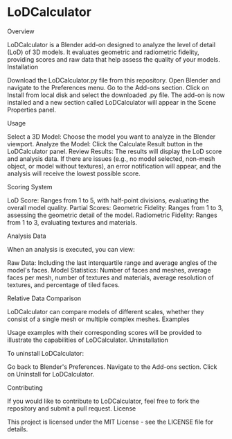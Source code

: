 # LoDCalculator

Overview

LoDCalculator is a Blender add-on designed to analyze the level of detail (LoD) of 3D models. It evaluates geometric and radiometric fidelity, providing scores and raw data that help assess the quality of your models.
Installation

Download the LoDCalculator.py file from this repository.
Open Blender and navigate to the Preferences menu.
Go to the Add-ons section.
Click on Install from local disk and select the downloaded .py file.
The add-on is now installed and a new section called LoDCalculator will appear in the Scene Properties panel.

Usage

Select a 3D Model: Choose the model you want to analyze in the Blender viewport.
Analyze the Model: Click the Calculate Result button in the LoDCalculator panel.
Review Results: The results will display the LoD score and analysis data. If there are issues (e.g., no model selected, non-mesh object, or model without textures), an error notification will appear, and the analysis will receive the lowest possible score.

Scoring System

LoD Score: Ranges from 1 to 5, with half-point divisions, evaluating the overall model quality.
Partial Scores:
    Geometric Fidelity: Ranges from 1 to 3, assessing the geometric detail of the model.
    Radiometric Fidelity: Ranges from 1 to 3, evaluating textures and materials.

Analysis Data

When an analysis is executed, you can view:

Raw Data: Including the last interquartile range and average angles of the model's faces.
Model Statistics: Number of faces and meshes, average faces per mesh, number of textures and materials, average resolution of textures, and percentage of tiled faces.

Relative Data Comparison

LoDCalculator can compare models of different scales, whether they consist of a single mesh or multiple complex meshes.
Examples

Usage examples with their corresponding scores will be provided to illustrate the capabilities of LoDCalculator.
Uninstallation

To uninstall LoDCalculator:

Go back to Blender's Preferences.
Navigate to the Add-ons section.
Click on Uninstall for LoDCalculator.

Contributing

If you would like to contribute to LoDCalculator, feel free to fork the repository and submit a pull request.
License

This project is licensed under the MIT License - see the LICENSE file for details.
